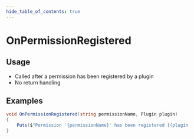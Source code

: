 ```yaml
---
hide_table_of_contents: true
---
```


# OnPermissionRegistered

## Usage

* Called after a permission has been registered by a plugin
* No return handling

## Examples

```csharp
void OnPermissionRegistered(string permissionName, Plugin plugin)
{
    Puts($"Permission '{permissionName}' has been registered {(plugin != null ? $"by {plugin.Title}" : "")}");
}
```
